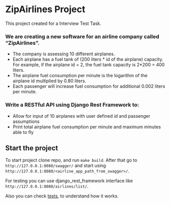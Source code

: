 # ZipAirlines Project

This project created for a Interview Test Task.

### We are creating a new software for an airline company called “ZipAirlines”.
- The company is assessing 10 different airplanes.
- Each airplane has a fuel tank of (200 liters * id of the airplane) capacity. For example, if
the airplane id = 2, the fuel tank capacity is 2*200 = 400 liters.
- The airplane fuel consumption per minute is the logarithm of the airplane id multiplied by
0.80 liters.
- Each passenger will increase fuel consumption for additional 0.002 liters per minute.

### Write a RESTful API using Django Rest Framework to:
- Allow for input of 10 airplanes with user defined id and passenger assumptions
- Print total airplane fuel consumption per minute and maximum minutes able to fly

## Start the project

To start project clone repo, and run `make build`.
After that go to `http://127.0.0.1:8080/swagger/` and start using `http://127.0.0.1:8080/<airline_app_path_from_swagger>/`.

For testing you can use django_rest_framework interface like `http://127.0.0.1:8080/airlines/list/`.

Also you can check [tests](./app/airlines/test.py), to understand how it works.